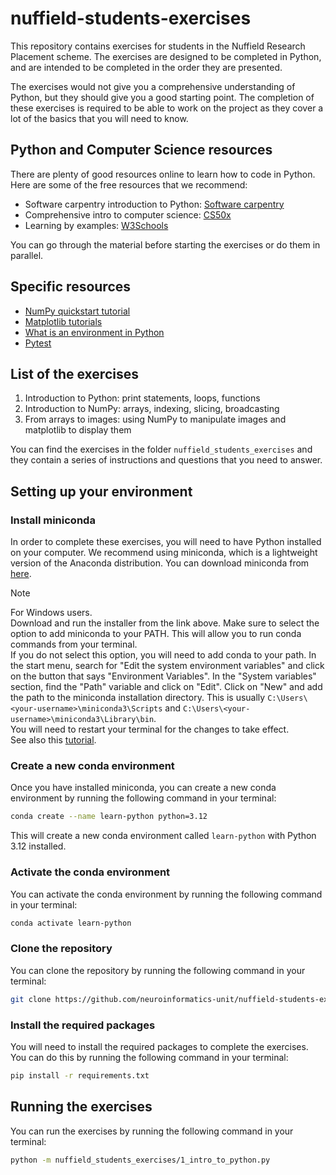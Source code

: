 # nuffield-students-exercises

This repository contains exercises for students in the Nuffield Research Placement scheme. 
The exercises are designed to be completed in Python, and are intended to be completed in the order they are presented.

The exercises would not give you a comprehensive understanding of Python, but they should give you a good starting point.
The completion of these exercises is required to be able to work on the project as they cover a lot of the basics that you will need to know.

## Python and Computer Science resources
There are plenty of good resources online to learn how to code in Python. Here are some of the free resources that we recommend:
- Software carpentry introduction to Python: [Software carpentry](https://swcarpentry.github.io/python-novice-inflammation/01-intro.html)
- Comprehensive intro to computer science: [CS50x](https://cs50.harvard.edu/x/2024/)
- Learning by examples: [W3Schools](https://www.w3schools.com/python/default.asp)

You can go through the material before starting the exercises or do them in parallel.

## Specific resources
- [NumPy quickstart tutorial](https://numpy.org/doc/stable/user/quickstart.html)
- [Matplotlib tutorials](https://matplotlib.org/stable/tutorials/index.html)
- [What is an environment in Python](https://realpython.com/effective-python-environment/)
- [Pytest](https://docs.pytest.org/en/6.2.x/)
  
## List of the exercises
1. Introduction to Python: print statements, loops, functions
2. Introduction to NumPy: arrays, indexing, slicing, broadcasting
3. From arrays to images: using NumPy to manipulate images and matplotlib to display them

You can find the exercises in the folder `nuffield_students_exercises` and they contain a series of instructions
and questions that you need to answer.

## Setting up your environment
### Install miniconda
In order to complete these exercises, you will need to have Python installed on your computer. We recommend using miniconda, which is a lightweight version of the Anaconda distribution. You can download miniconda from [here](https://docs.conda.io/en/latest/miniconda.html).

> [!NOTE]  
> For Windows users.  
> Download and run the installer from the link above. Make sure to select the option to add miniconda to your PATH. This will allow you to run conda commands from your terminal.  
> If you do not select this option, you will need to add conda to your path. In the start menu, search for "Edit the system environment variables" and click on the button that says "Environment Variables". In the "System variables" section, find the "Path" variable and click on "Edit". Click on "New" and add the path to the miniconda installation directory. This is usually `C:\Users\<your-username>\miniconda3\Scripts` and `C:\Users\<your-username>\miniconda3\Library\bin`.  
> You will need to restart your terminal for the changes to take effect.  
> See also this [tutorial](https://monovm.com/blog/conda-command-not-found-fixed/#:~:text=How%20to%20fix%20Conda%20command%20not%20found%20error%20in%20Windows,Users%5Cusername%5CAnaconda3%5C'.).

### Create a new conda environment
Once you have installed miniconda, you can create a new conda environment by running the following command in your terminal:

```bash
conda create --name learn-python python=3.12
```
This will create a new conda environment called `learn-python` with Python 3.12 installed.

### Activate the conda environment
You can activate the conda environment by running the following command in your terminal:

```bash
conda activate learn-python
```
### Clone the repository
You can clone the repository by running the following command in your terminal:

```bash
git clone https://github.com/neuroinformatics-unit/nuffield-students-exercises.git
```

### Install the required packages
You will need to install the required packages to complete the exercises. You can do this by running the following command in your terminal:

```bash
pip install -r requirements.txt
```

## Running the exercises
You can run the exercises by running the following command in your terminal:

```bash
python -m nuffield_students_exercises/1_intro_to_python.py
```